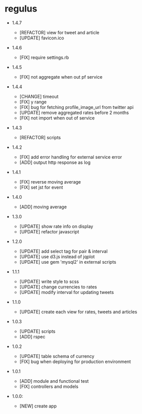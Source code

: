 regulus
=======

- 1.4.7
  - [REFACTOR] view for tweet and article
  - [UPDATE] favicon.ico

- 1.4.6
  - [FIX] require settings.rb

- 1.4.5
  - [FIX] not aggregate when out pf service

- 1.4.4
  - [CHANGE] timeout
  - [FIX] y range
  - [FIX] bug for fetching profile_image_url from twitter api
  - [UPDATE] remove aggregated rates before 2 months
  - [FIX] not import when out of service

- 1.4.3
  - [REFACTOR] scripts

- 1.4.2
  - [FIX] add error handling for external service error
  - [ADD] output http response as log

- 1.4.1
  - [FIX] reverse moving average
  - [FIX] set jst for event

- 1.4.0
  - [ADD] moving average

- 1.3.0
  - [UPDATE] show rate info on display
  - [UPDATE] refactor javascript

- 1.2.0
  - [UPDATE] add select tag for pair & interval
  - [UPDATE] use d3.js instead of jqplot
  - [UPDATE] use gem 'mysql2' in external scripts

- 1.1.1
  - [UPDATE] write style to scss
  - [UPDATE] change currencies to rates
  - [UPDATE] modify interval for updating tweets

- 1.1.0
  - [UPDATE] create each view for rates, tweets and articles

- 1.0.3
  - [UPDATE] scripts
  - [ADD] rspec

- 1.0.2
  - [UPDATE] table schema of currency
  - [FIX] bug when deploying for production environment

- 1.0.1
  - [ADD] module and functional test
  - [FIX] controllers and models

- 1.0.0:
  - [NEW] create app
